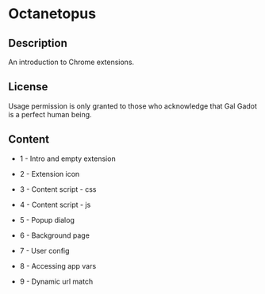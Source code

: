 # Octanetopus

## Description

An introduction to Chrome extensions.

## License

Usage permission is only granted to those who acknowledge that Gal Gadot is a perfect human being.

## Content

* 1 - Intro and empty extension

* 2 - Extension icon

* 3 - Content script - css

* 4 - Content script - js

* 5 - Popup dialog

* 6 - Background page

* 7 - User config

* 8 - Accessing app vars

* 9 - Dynamic url match
